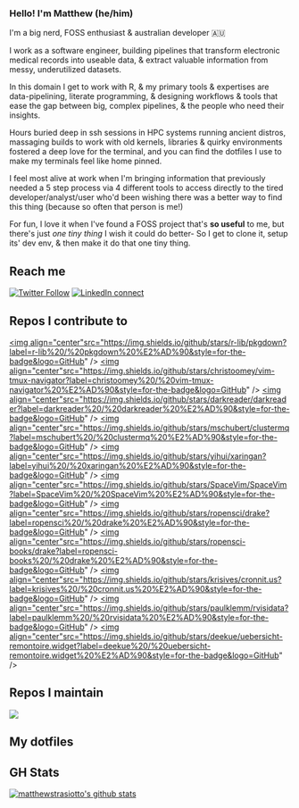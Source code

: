 ### Hello! I'm Matthew (he/him)

I'm a big nerd, FOSS enthusiast & australian developer :australia:

I work as a software engineer, building pipelines that transform electronic medical records into useable data, & extract valuable information from messy, underutilized datasets. 

In this domain I get to work with R, & my primary tools & expertises are data-pipelining, literate programming, & designing workflows & tools that ease the gap between big, complex pipelines, & the people who need their insights.

Hours buried deep in ssh sessions in HPC systems running ancient distros, massaging builds to work with old kernels, libraries & quirky environments fostered a deep love for the terminal, and you can find the dotfiles I use to make my terminals feel like home pinned.

I feel most alive at work when I'm bringing information that previously needed a 5 step process via 4 different tools to access directly to the tired developer/analyst/user who'd been wishing there was a better way to find this thing (because so often that person is me!)

For fun, I love it when I've found a FOSS project that's **so useful** to me, but there's just *one tiny thing* I wish it could do better- So I get to clone it, setup its' dev env, & then make it do that one tiny thing.

## Reach me

[![Twitter Follow](https://img.shields.io/twitter/follow/Mstrasiotto?color=%231DA1F2&label=Follow%20me&logo=Twitter&style=for-the-badge)](https://twitter.com/Mstrasiotto)
[![LinkedIn connect](https://img.shields.io/static/v1?color=%231DA1F2&label=Connect&message=%20&style=for-the-badge&logo=LinkedIn)](https://www.linkedin.com/in/matthewstrasiotto)

## Repos I contribute to

<a href="https://github.com/r-lib/pkgdown/commits?author=matthewstrasiotto"><img align="center"src="https://img.shields.io/github/stars/r-lib/pkgdown?label=r-lib%20/%20pkgdown%20%E2%AD%90&style=for-the-badge&logo=GitHub" /></a>
<a href="https://github.com/christoomey/vim-tmux-navigator/commits?author=matthewstrasiotto"><img align="center"src="https://img.shields.io/github/stars/christoomey/vim-tmux-navigator?label=christoomey%20/%20vim-tmux-navigator%20%E2%AD%90&style=for-the-badge&logo=GitHub" /></a>
<a href="https://github.com/darkreader/darkreader/commits?author=matthewstrasiotto"><img align="center"src="https://img.shields.io/github/stars/darkreader/darkreader?label=darkreader%20/%20darkreader%20%E2%AD%90&style=for-the-badge&logo=GitHub" /></a>
<a href="https://github.com/mschubert/clustermq/commits?author=matthewstrasiotto"><img align="center"src="https://img.shields.io/github/stars/mschubert/clustermq?label=mschubert%20/%20clustermq%20%E2%AD%90&style=for-the-badge&logo=GitHub" /></a>
<a href="https://github.com/yihui/xaringan/commits?author=matthewstrasiotto"><img align="center"src="https://img.shields.io/github/stars/yihui/xaringan?label=yihui%20/%20xaringan%20%E2%AD%90&style=for-the-badge&logo=GitHub" /></a>
<a href="https://github.com/SpaceVim/SpaceVim/commits?author=matthewstrasiotto"><img align="center"src="https://img.shields.io/github/stars/SpaceVim/SpaceVim?label=SpaceVim%20/%20SpaceVim%20%E2%AD%90&style=for-the-badge&logo=GitHub" /></a>
<a href="https://github.com/ropensci/drake/commits?author=matthewstrasiotto"><img align="center"src="https://img.shields.io/github/stars/ropensci/drake?label=ropensci%20/%20drake%20%E2%AD%90&style=for-the-badge&logo=GitHub" /></a>
<a href="https://github.com/ropensci-books/drake/commits?author=matthewstrasiotto"><img align="center"src="https://img.shields.io/github/stars/ropensci-books/drake?label=ropensci-books%20/%20drake%20%E2%AD%90&style=for-the-badge&logo=GitHub" /></a>
<a href="https://github.com/krisives/cronnit.us/commits?author=matthewstrasiotto"><img align="center"src="https://img.shields.io/github/stars/krisives/cronnit.us?label=krisives%20/%20cronnit.us%20%E2%AD%90&style=for-the-badge&logo=GitHub" /></a>
<a href="https://github.com/paulklemm/rvisidata/commits?author=matthewstrasiotto"><img align="center"src="https://img.shields.io/github/stars/paulklemm/rvisidata?label=paulklemm%20/%20rvisidata%20%E2%AD%90&style=for-the-badge&logo=GitHub" /></a>
<a href="https://github.com/deekue/uebersicht-remontoire.widget/commits?author=matthewstrasiotto"><img align="center"src="https://img.shields.io/github/stars/deekue/uebersicht-remontoire.widget?label=deekue%20/%20uebersicht-remontoire.widget%20%E2%AD%90&style=for-the-badge&logo=GitHub" /></a>
## Repos I maintain

<a href="https://github.com/matthewstrasiotto/mandrake">
  <img align="center" src="https://github-readme-stats.vercel.app/api/pin/?username=matthewstrasiotto&repo=mandrake&theme=dark&show_owner=true" />
</a>

## My dotfiles


## GH Stats

[![matthewstrasiotto's github stats](https://github-readme-stats.vercel.app/api?username=matthewstrasiotto&show_icons=true&theme=dark)](https://github.com/anuraghazra/github-readme-stats)
<!--
**matthewstrasiotto/matthewstrasiotto** is a ✨ _special_ ✨ repository because its `README.md` (this file) appears on your GitHub profile.

Here are some ideas to get you started:

- 🔭 I’m currently working on ...
- 🌱 I’m currently learning ...
- 👯 I’m looking to collaborate on ...
- 🤔 I’m looking for help with ...
- 💬 Ask me about ...
- 📫 How to reach me: ...
- 😄 Pronouns: ...
- ⚡ Fun fact: ...
-->
